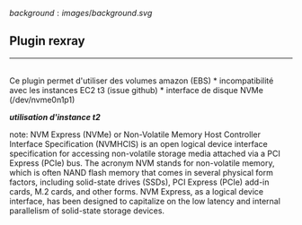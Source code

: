 $background:images/background.svg$
## Plugin rexray
---
<br/>
Ce plugin permet d'utiliser des volumes amazon (EBS)
* incompatibilité avec les instances EC2 t3 (issue github)
* interface de disque NVMe (/dev/nvme0n1p1)

***utilisation d'instance t2***

note:
NVM Express (NVMe) or Non-Volatile Memory Host Controller Interface Specification (NVMHCIS) is an open logical device interface specification for accessing non-volatile storage media attached via a PCI Express (PCIe) bus. The acronym NVM stands for non-volatile memory, which is often NAND flash memory that comes in several physical form factors, including solid-state drives (SSDs), PCI Express (PCIe) add-in cards, M.2 cards, and other forms. NVM Express, as a logical device interface, has been designed to capitalize on the low latency and internal parallelism of solid-state storage devices.
